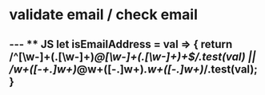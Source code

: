 # validate email / check email
--- ** JS 
let isEmailAddress = val => {
	return /^[\w-]+(\.[\w-]+)*@[\w-]+(\.[\w-]+)+$/.test(val) || /w+([-+.]w+)*@w+([-.]w+)*.w+([-.]w+)*/.test(val);
}
---
